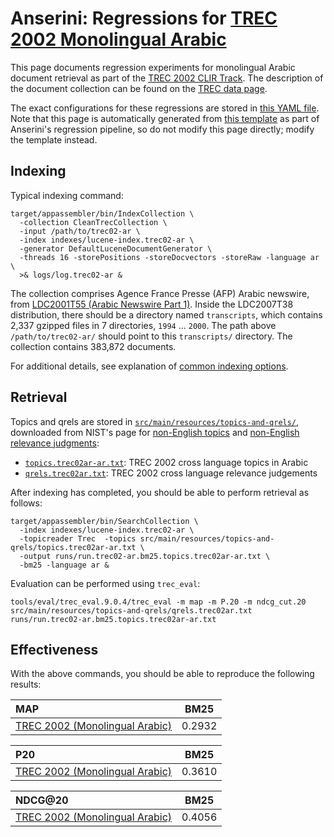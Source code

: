 # Anserini: Regressions for [TREC 2002 Monolingual Arabic](https://trec.nist.gov/pubs/trec11/t11_proceedings.html)

This page documents regression experiments for monolingual Arabic document retrieval as part of the [TREC 2002 CLIR Track](https://trec.nist.gov/pubs/trec11/t11_proceedings.html).
The description of the document collection can be found on the [TREC data page](https://trec.nist.gov/data/docs_noneng.html).

The exact configurations for these regressions are stored in [this YAML file](../src/main/resources/regression/trec02-ar.yaml).
Note that this page is automatically generated from [this template](../src/main/resources/docgen/templates/trec02-ar.template) as part of Anserini's regression pipeline, so do not modify this page directly; modify the template instead.

## Indexing

Typical indexing command:

```
target/appassembler/bin/IndexCollection \
  -collection CleanTrecCollection \
  -input /path/to/trec02-ar \
  -index indexes/lucene-index.trec02-ar \
  -generator DefaultLuceneDocumentGenerator \
  -threads 16 -storePositions -storeDocvectors -storeRaw -language ar \
  >& logs/log.trec02-ar &
```

The collection comprises Agence France Presse (AFP) Arabic newswire, from [LDC2001T55 (Arabic Newswire Part 1)](https://catalog.ldc.upenn.edu/LDC2001T55).
Inside the LDC2007T38 distribution, there should be a directory named `transcripts`, which contains 2,337 gzipped files in 7 directories, `1994` ... `2000`.
The path above `/path/to/trec02-ar/` should point to this `transcripts/` directory.
The collection contains 383,872 documents.

For additional details, see explanation of [common indexing options](common-indexing-options.md).

## Retrieval

Topics and qrels are stored in [`src/main/resources/topics-and-qrels/`](../src/main/resources/topics-and-qrels/), downloaded from NIST's page for [non-English topics](https://trec.nist.gov/data/topics_noneng/index.html) and [non-English relevance judgments](https://trec.nist.gov/data/qrels_noneng/index.html):

+ [`topics.trec02ar-ar.txt`](../src/main/resources/topics-and-qrels/topics.trec02ar-ar.txt): TREC 2002 cross language topics in Arabic
+ [`qrels.trec02ar.txt`](../src/main/resources/topics-and-qrels/qrels.trec02ar.txt): TREC 2002 cross language relevance judgements

After indexing has completed, you should be able to perform retrieval as follows:

```
target/appassembler/bin/SearchCollection \
  -index indexes/lucene-index.trec02-ar \
  -topicreader Trec  -topics src/main/resources/topics-and-qrels/topics.trec02ar-ar.txt \
  -output runs/run.trec02-ar.bm25.topics.trec02ar-ar.txt \
  -bm25 -language ar &
```

Evaluation can be performed using `trec_eval`:

```
tools/eval/trec_eval.9.0.4/trec_eval -m map -m P.20 -m ndcg_cut.20 src/main/resources/topics-and-qrels/qrels.trec02ar.txt runs/run.trec02-ar.bm25.topics.trec02ar-ar.txt
```

## Effectiveness

With the above commands, you should be able to reproduce the following results:

MAP                                     | BM25      |
:---------------------------------------|-----------|
[TREC 2002 (Monolingual Arabic)](../src/main/resources/topics-and-qrels/topics.trec02ar-ar.txt)| 0.2932    |


P20                                     | BM25      |
:---------------------------------------|-----------|
[TREC 2002 (Monolingual Arabic)](../src/main/resources/topics-and-qrels/topics.trec02ar-ar.txt)| 0.3610    |


NDCG@20                                 | BM25      |
:---------------------------------------|-----------|
[TREC 2002 (Monolingual Arabic)](../src/main/resources/topics-and-qrels/topics.trec02ar-ar.txt)| 0.4056    |
